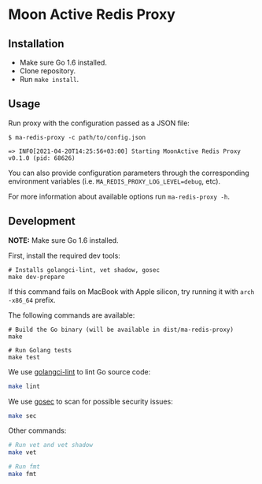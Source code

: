 # Moon Active Redis Proxy

## Installation

- Make sure Go 1.6 installed.
- Clone repository.
- Run `make install`.

## Usage

Run proxy with the configuration passed as a JSON file:

```shell
$ ma-redis-proxy -c path/to/config.json

=> INFO[2021-04-20T14:25:56+03:00] Starting MoonActive Redis Proxy v0.1.0 (pid: 68626)
```

You can also provide configuration parameters through the corresponding environment variables (i.e. `MA_REDIS_PROXY_LOG_LEVEL=debug`, etc).

For more information about available options run `ma-redis-proxy -h`.

## Development

**NOTE:** Make sure Go 1.6 installed.

First, install the required dev tools:

```shell
# Installs golangci-lint, vet shadow, gosec
make dev-prepare
```

If this command fails on MacBook with Apple silicon, try running it with `arch -x86_64` prefix.

The following commands are available:

```shell
# Build the Go binary (will be available in dist/ma-redis-proxy)
make

# Run Golang tests
make test
```

We use [golangci-lint](https://golangci-lint.run) to lint Go source code:

```sh
make lint
```

We use [gosec](https://github.com/securego/gosec) to scan for possible security issues:

```sh
make sec
```

Other commands:

```sh
# Run vet and vet shadow
make vet

# Run fmt
make fmt
```
